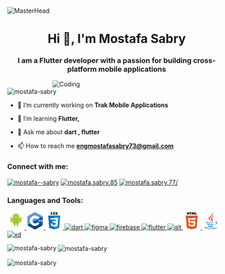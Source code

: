![MasterHead](https://media.licdn.com/dms/image/v2/D4E16AQF5SxBp07H2Fg/profile-displaybackgroundimage-shrink_350_1400/profile-displaybackgroundimage-shrink_350_1400/0/1726689569522?e=1732752000&v=beta&t=l0ApjYMdXwzSk0jv4000e3B0cE6QiemSKlM9NEtsEeY)

<h1 align="center">Hi 👋, I'm Mostafa Sabry</h1>
<h3 align="center">I am a Flutter developer with a passion for building cross-platform mobile applications</h3>
<img align="right"  alt="Coding" width="400" src="https://camo.githubusercontent.com/4d9f5ecceb711eec6e2018f38a5677dc657c9738d4a65ba3b928c41c0a45b439/68747470733a2f2f6d69726f2e6d656469756d2e636f6d2f6d61782f313336302f302a37513379765349765f7430696f4a2d5a2e676966">
<p align="left"> <img src="https://komarev.com/ghpvc/?username=mostafa-sabry&label=Profile%20views&color=0e75b6&style=flat" alt="mostafa-sabry" /> </p>

- 🔭 I’m currently working on **Trak Mobile Applications**

- 🌱 I’m learning **Flutter,**

- 💬 Ask me about **dart , flutter**

- 📫 How to reach me **engmostafasabry73@gmail.com**

<h3 align="left">Connect with me:</h3>
<p align="left">
<a href="https://linkedin.com/in/mostafa--sabry" target="blank"><img align="center" src="https://raw.githubusercontent.com/rahuldkjain/github-profile-readme-generator/master/src/images/icons/Social/linked-in-alt.svg" alt="mostafa--sabry" height="30" width="40" /></a>
<a href="https://fb.com/mostafa.sabry.85" target="blank"><img align="center" src="https://raw.githubusercontent.com/rahuldkjain/github-profile-readme-generator/master/src/images/icons/Social/facebook.svg" alt="mostafa.sabry.85" height="30" width="40" /></a>
<a href="https://instagram.com/mostafa.sabry.77/" target="blank"><img align="center" src="https://raw.githubusercontent.com/rahuldkjain/github-profile-readme-generator/master/src/images/icons/Social/instagram.svg" alt="mostafa.sabry.77/" height="30" width="40" /></a>
</p>

<h3 align="left">Languages and Tools:</h3>
<p align="left"> <a href="https://developer.android.com" target="_blank" rel="noreferrer"> <img src="https://raw.githubusercontent.com/devicons/devicon/master/icons/android/android-original-wordmark.svg" alt="android" width="40" height="40"/> </a> <a href="https://www.w3schools.com/cpp/" target="_blank" rel="noreferrer"> <img src="https://raw.githubusercontent.com/devicons/devicon/master/icons/cplusplus/cplusplus-original.svg" alt="cplusplus" width="40" height="40"/> </a> <a href="https://www.w3schools.com/css/" target="_blank" rel="noreferrer"> <img src="https://raw.githubusercontent.com/devicons/devicon/master/icons/css3/css3-original-wordmark.svg" alt="css3" width="40" height="40"/> </a> <a href="https://dart.dev" target="_blank" rel="noreferrer"> <img src="https://www.vectorlogo.zone/logos/dartlang/dartlang-icon.svg" alt="dart" width="40" height="40"/> </a> <a href="https://www.figma.com/" target="_blank" rel="noreferrer"> <img src="https://www.vectorlogo.zone/logos/figma/figma-icon.svg" alt="figma" width="40" height="40"/> </a> <a href="https://firebase.google.com/" target="_blank" rel="noreferrer"> <img src="https://www.vectorlogo.zone/logos/firebase/firebase-icon.svg" alt="firebase" width="40" height="40"/> </a> <a href="https://flutter.dev" target="_blank" rel="noreferrer"> <img src="https://www.vectorlogo.zone/logos/flutterio/flutterio-icon.svg" alt="flutter" width="40" height="40"/> </a> <a href="https://git-scm.com/" target="_blank" rel="noreferrer"> <img src="https://www.vectorlogo.zone/logos/git-scm/git-scm-icon.svg" alt="git" width="40" height="40"/> </a> <a href="https://www.w3.org/html/" target="_blank" rel="noreferrer"> <img src="https://raw.githubusercontent.com/devicons/devicon/master/icons/html5/html5-original-wordmark.svg" alt="html5" width="40" height="40"/> </a> <a href="https://www.java.com" target="_blank" rel="noreferrer"> <img src="https://raw.githubusercontent.com/devicons/devicon/master/icons/java/java-original.svg" alt="java" width="40" height="40"/> </a> <a href="https://www.adobe.com/products/xd.html" target="_blank" rel="noreferrer"> <img src="https://cdn.worldvectorlogo.com/logos/adobe-xd.svg" alt="xd" width="40" height="40"/> </a> </p>

<p><img align="left" src="https://github-readme-stats.vercel.app/api/top-langs?username=mostafa-sabry&show_icons=true&locale=en&layout=compact" alt="mostafa-sabry" /></p>

<p>&nbsp;<img align="center" src="https://github-readme-stats.vercel.app/api?username=mostafa-sabry&show_icons=true&locale=en" alt="mostafa-sabry" /></p>

<p><img align="center" src="https://github-readme-streak-stats.herokuapp.com/?user=mostafa-sabry&" alt="mostafa-sabry" /></p>
